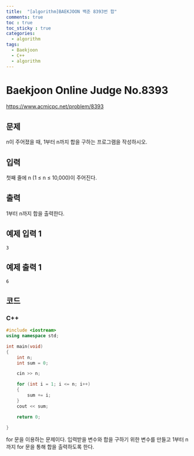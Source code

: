 ```yaml
---
title:  "[algorithm]BAEKJOON 백준 8393번 합"
comments: true
toc : true
toc_sticky : true
categories:
  - algorithm
tags:
  - Baekjoon
  - C++
  - algorithm
---
```


# Baekjoon Online Judge No.8393

<https://www.acmicpc.net/problem/8393>

## 문제

n이 주어졌을 때, 1부터 n까지 합을 구하는 프로그램을 작성하시오.

## 입력

첫째 줄에 n (1 ≤ n ≤ 10,000)이 주어진다.

## 출력

1부터 n까지 합을 출력한다.

## 예제 입력 1

```
3
```

## 예제 출력 1 

```
6
```

## 코드

### C++

```c++
#include <iostream>
using namespace std;

int main(void)
{
	int n;
	int sum = 0;

	cin >> n;

	for (int i = 1; i <= n; i++)
	{
		sum += i;
	}
	cout << sum;

	return 0;

}
```

for 문을 이용하는 문제이다. 입력받을 변수와 합을 구하기 위한 변수를 만들고 1부터 n까지 for 문을 통해 합을 출력하도록 한다.